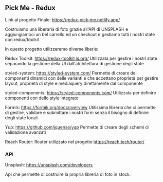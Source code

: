## Pick Me - Redux

Link al progetto Finale:
https://redux-pick-me.netlify.app/

Costruiamo una liberaria di foto grazie all'API di UNSPLASH e aggiungiamoci un bel carrello ed un checkout e gestiamo tutti i nostri state con redux/toolkit

In questo progetto utilizzeremo diverse liberie:

Redux Toolkit: https://redux-toolkit.js.org/
Utilizzata per gestire i nostri state separando la gestione della UI dall'atchitettura di gestione degli state

styled-system: https://styled-system.com/
Permette di creare dei componenti dinamici con delle varianti e che accettano proprietà per gestire layout, proprietà di style e mediaquery direttamente dal componente

styled-components: https://styled-components.com/
Utilizzata per definire componenti con dello style integrato

Formik: https://formik.org/docs/overview
Utilissima libreria che ci permette di gestire, validare e submittare i nostri form senza il bisogno di definire degli state locali

Yup: https://github.com/jquense/yup
Permette di creare degli schemi di validazione avanzati

Reach Router:
Router utilizzato nel progetto
https://reach.tech/router/

### API

Unsplash: https://unsplash.com/developers

Api che permette di costruire la propria libreria di foto in stock.
